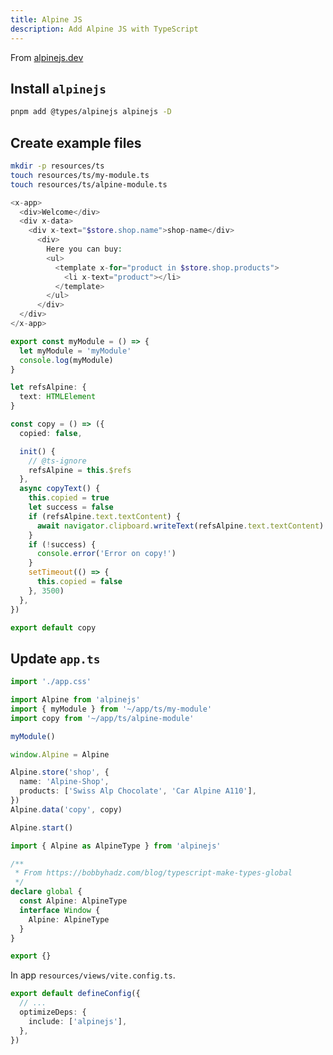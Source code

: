 ```yaml
---
title: Alpine JS
description: Add Alpine JS with TypeScript
---
```


From [alpinejs.dev](https://alpinejs.dev/)

## Install `alpinejs`

```bash
pnpm add @types/alpinejs alpinejs -D
```

## Create example files

```bash
mkdir -p resources/ts
touch resources/ts/my-module.ts
touch resources/ts/alpine-module.ts
```

```php title="resources/views/pages/index.blade.php"
<x-app>
  <div>Welcome</div>
  <div x-data>
    <div x-text="$store.shop.name">shop-name</div>
      <div>
        Here you can buy:
        <ul>
          <template x-for="product in $store.shop.products">
            <li x-text="product"></li>
          </template>
        </ul>
      </div>
  </div>
</x-app>
```

```ts title="resources/ts/my-module.ts"
export const myModule = () => {
  let myModule = 'myModule'
  console.log(myModule)
}
```

```ts title="resources/ts/alpine-module.ts"
let refsAlpine: {
  text: HTMLElement
}

const copy = () => ({
  copied: false,

  init() {
    // @ts-ignore
    refsAlpine = this.$refs
  },
  async copyText() {
    this.copied = true
    let success = false
    if (refsAlpine.text.textContent) {
      await navigator.clipboard.writeText(refsAlpine.text.textContent).then(() => (success = true))
    }
    if (!success) {
      console.error('Error on copy!')
    }
    setTimeout(() => {
      this.copied = false
    }, 3500)
  },
})

export default copy
```

## Update `app.ts`

```ts title="resources/app.ts"
import './app.css'

import Alpine from 'alpinejs'
import { myModule } from '~/app/ts/my-module'
import copy from '~/app/ts/alpine-module'

myModule()

window.Alpine = Alpine

Alpine.store('shop', {
  name: 'Alpine-Shop',
  products: ['Swiss Alp Chocolate', 'Car Alpine A110'],
})
Alpine.data('copy', copy)

Alpine.start()
```

```ts title="resources/views/global.d.ts"
import { Alpine as AlpineType } from 'alpinejs'

/**
 * From https://bobbyhadz.com/blog/typescript-make-types-global
 */
declare global {
  const Alpine: AlpineType
  interface Window {
    Alpine: AlpineType
  }
}

export {}
```

In app `resources/views/vite.config.ts`.

```ts title="vite.config.ts"
export default defineConfig({
  // ...
  optimizeDeps: {
    include: ['alpinejs'],
  },
})
```

